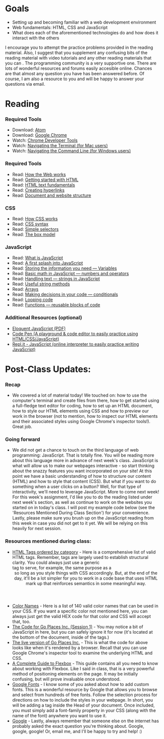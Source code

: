 # Goals

- Setting up and becoming familiar with a web development environment
- Web fundamentals: HTML, CSS and JavaScript
- What does each of the aforementioned technologies do and how does it interact with the others

I encourage you to attempt the practice problems provided in the reading material. Also, I suggest that you supplement any confusing bits of the reading material with video tutorials and any other reading materials that you can  . The programming community is a very supportive one. There are lots of wonderful resources and forums easily accesible online. Chances are that almost any question you have has been answered before. Of course, I am also a resource to you and will be happy to answer your questions via email.

# Reading

### Required Tools
 - Download: [Atom](https://atom.io/)
 - Download: [Google Chrome](https://www.google.com/chrome/)
 - Watch: [Chrome Developer Tools](https://www.youtube.com/watch?v=wcFnnxfA70g)
 - Watch: [Navigating the Terminal (for Mac users)](https://www.youtube.com/watch?time_continue=91&v=Vhcx4KJbtes)
 - Watch: [Navigating the Command Line (for Windows users)](https://www.youtube.com/watch?v=MBBWVgE0ewk)

 ### Required Tools
 - Read: [How the Web works](https://developer.mozilla.org/en-US/docs/Learn/Getting_started_with_the_web/How_the_Web_works)
 - Read: [Getting started with HTML](https://developer.mozilla.org/en-US/docs/Learn/HTML/Introduction_to_HTML/Getting_started)
 - Read: [HTML text fundamentals](https://developer.mozilla.org/en-US/docs/Learn/HTML/Introduction_to_HTML/HTML_text_fundamentals)
 - Read: [Creating hyperlinks](https://developer.mozilla.org/en-US/docs/Learn/HTML/Introduction_to_HTML/Creating_hyperlinks)
 - Read: [Document and website structure](https://developer.mozilla.org/en-US/docs/Learn/HTML/Introduction_to_HTML/Document_and_website_structure)

### CSS
- Read: [How CSS works](https://developer.mozilla.org/en-US/docs/Learn/CSS/Introduction_to_CSS/How_CSS_works)
- Read: [CSS syntax](https://developer.mozilla.org/en-US/docs/Learn/CSS/Introduction_to_CSS/Syntax)
- Read: [Simple selectors](https://developer.mozilla.org/en-US/docs/Learn/CSS/Introduction_to_CSS/Simple_selectors)
- Read: [The box model](https://developer.mozilla.org/en-US/docs/Learn/CSS/Introduction_to_CSS/Box_model)

### JavaScript
- Read: [What is JavaScript](https://developer.mozilla.org/en-US/docs/Learn/JavaScript/First_steps/What_is_JavaScript)
- Read: [A first splash into JavaScript](https://developer.mozilla.org/en-US/docs/Learn/JavaScript/First_steps/A_first_splash)
- Read: [Storing the information you need — Variables](https://developer.mozilla.org/en-US/docs/Learn/JavaScript/First_steps/Variables)
- Read: [Basic math in JavaScript — numbers and operators](https://developer.mozilla.org/en-US/docs/Learn/JavaScript/First_steps/Math)
- Read: [Handling text — strings in JavaScript](https://developer.mozilla.org/en-US/docs/Learn/JavaScript/First_steps/Strings)
- Read: [Useful string methods](https://developer.mozilla.org/en-US/docs/Learn/JavaScript/First_steps/Useful_string_methods)
- Read: [Arrays](https://developer.mozilla.org/en-US/docs/Learn/JavaScript/First_steps/Arrays)
- Read: [Making decisions in your code — conditionals](https://developer.mozilla.org/en-US/docs/Learn/JavaScript/Building_blocks/conditionals)
- Read: [Looping code](https://developer.mozilla.org/en-US/docs/Learn/JavaScript/Building_blocks/Looping_code)
- Read: [Functions — reusable blocks of code](https://developer.mozilla.org/en-US/docs/Learn/JavaScript/Building_blocks/Functions)

### Additional Resources (optional)
- [Eloquent JavaScript (PDF)](http://eloquentjavascript.net/Eloquent_JavaScript.pdf)
- [Code Pen (A playground & code editor to easily practice using HTML/CSS/JavaScript)](https://codepen.io/pen)
- [Repl.it - JavaScript (online interpreter to easily practice writing JavaScript)](https://repl.it/languages/javascript)

# Post-Class Updates:

### Recap
- We covered a lot of material today! We touched on: how to use the computer's terminal and create files from there, how to get started using a full-fledge text editor for coding, how to set up an HTML document, how to style our HTML elements using CSS and how to preview our work in the browser (not to mention, how to inspect our HTML elements and their associated styles using Google Chrome's inspector tools!). Great job.

### Going forward
- We did not get a chance to touch on the third language of web programming: JavaScript. That is totally fine. You will be reading more about this language more in advance of next week's class. JavaScript is what will allow us to make our webpages interactive - so start thinking about the snazzy features you want incorporated on your site! At this point we have a basic understanding of how to structure our content (HTML) and how to style that content (CSS). But what if you want to do something when a user clicks on a button? Well, for that type of interactivity, we'll need to leverage JavaScript. More to come next week! For this week's assignment, I'd like you to do the reading listed under next week's section, as well as continue to work on the websites you started on in today's class. I will post my example code below (see the 'Resources Mentioned During Class Section') for your convenience. Lastly, please make sure you brush up on the JavaScript reading from this week in case you did not get to it yet. We will be relying on this heavily for next session.

### Resources mentioned during class:
- [HTML Tags ordered by category](https://www.w3schools.com/tags/ref_byfunc.asp) - Here is a comprehensive list of valid HTML tags. Remember, tags are largely used to establish structural clarity. You could always just use a generic <div> tag to serve, for example, the same purpose as a <header> so long as you style things with CSS accordingly. But, at the end of the day, it'll be a lot simpler for you to work in a code base that uses HTML mark up that reinforces semantics in some meaningful way.
- [Color Names](https://www.w3schools.com/cssref/css_colors.asp) - Here is a list of 140 valid color names that can be used in your CSS. If you want a specific color not mentioned here, you can always just get the valid HEX code for that color and CSS will accept that, too.
- [The Code for Go Places Inc. (Session 1)](https://github.com/meinstein/swlaw/blob/master/session_1/index.html) - You may notice a bit of JavaScript in here, but you can safely ignore it for now (it's located at the bottom of the document, inside of the <script></script> tags.)
- [The live version of Go Places Inc.](https://meinstein.github.io/swlaw/session_1/index.html) - This is what the code for above looks like when it's rendered by a browser. Recall that you can use Google Chrome's inspector tool to examine the underlying HTML and CSS.
- [A Complete Guide to Flexbox](https://css-tricks.com/snippets/css/a-guide-to-flexbox/) - This guide contains all you need to know about working with Flexbox. Like I said in class, that is a very powerful method of positioning elements on the page. It may be initially confusing, but will prove invaluable once understood.
- [Google Fonts](https://fonts.google.com/) - I know some of you asked about how to add custom fonts. This is a wonderful resource by Google that allows you to browse and select from hundreds of free fonts. Follow the selection process for directions on how to include the styles in your webpage. In short, you will be adding a <link></link> tag inside the Head of your document. Once included, you must simply add a font-family property in your CSS (along with the name of the font) anywhere you want to use it.
- [Google](https://www.google.com/) - Lastly, always remember that someone else on the internet has probably asked the exact question you're thinking about. Google, google, google! Or, email me, and I'll be happy to try and help! :)
